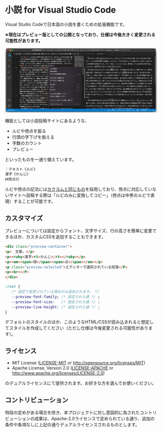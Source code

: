 # 小説 for Visual Studio Code

Visual Studio Codeで日本語の小説を書くための拡張機能です。

**※現在はプレビュー版としての公開となっており、仕様は今後大きく変更される可能性があります。**

![スクリーンショット](resources/screenshot.png)

機能としては小説投稿サイトにあるような、

- ルビや傍点を振る
- 行頭の字下げを揃える
- 字数のカウント
- プレビュー

といったものを一通り備えています。

```txt
｜テキスト《ルビ》
漢字《かんじ》
《《傍点》》
```

ルビや傍点の記法には[カクヨムと同じもの]を採用しており、傍点に対応していないサイトへ投稿する際は「ルビのみに変換してコピー」（傍点は中黒のルビで表現）することが可能です。

[カクヨムと同じもの]: https://kakuyomu.jp/help/entry/notation

## カスタマイズ

プレビューについては設定からフォント、文字サイズ、行の高さを簡単に変更できるほか、カスタムCSSを追加することもできます。

```html
<div class="preview-container">
<p>　文章。</p>
<p><ruby>漢字<rt>かんじ</rt></ruby></p>
<p><em><span>傍</span><span>点</span></em></p>
<p class="preview-selected">エディターで選択されている段落</P>
<p><br></P>
</div>
```

```css
:root {
   /* 設定で変更されている場合のみ追加されます。 */
   --preview-font-family; /* 設定された値 */ ;
   --preview-font-size:   /* 設定された値 */ ;
   --preview-line-height: /* 設定された値 */ ;
}
```

デフォルトのスタイルのほか、このようなHTML/CSSが読み込まれると想定してスタイルを作成してください（ただし仕様は今後変更される可能性があります）。

## ライセンス

- MIT License
   ([LICENSE-MIT](LICENSE-MIT) or http://opensource.org/licenses/MIT)
- Apache License, Version 2.0
   ([LICENSE-APACHE](LICENSE-APACHE) or http://www.apache.org/licenses/LICENSE-2.0)

のデュアルライセンスにて提供されます。お好きな方を選んでお使いください。

## コントリビューション

特段の定めがある場合を除き、本プロジェクトに対し意図的に為されたコントリビューションの成果は、Apache-2.0ライセンスで定められている通り、追加の条件や条項なしに上記の通りデュアルライセンスされるものとします。
